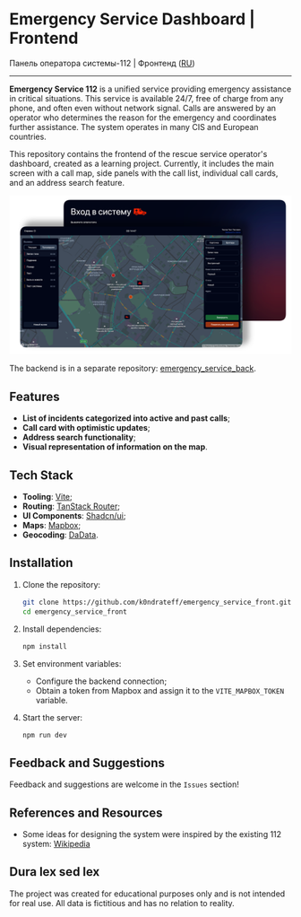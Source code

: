 # Emergency Service Dashboard | Frontend
Панель оператора системы-112 | Фронтенд ([RU](./README.md))

---

**Emergency Service 112** is a unified service providing emergency assistance in critical situations. This service is available 24/7, free of charge from any phone, and often even without network signal. Calls are answered by an operator who determines the reason for the emergency and coordinates further assistance. The system operates in many CIS and European countries.

This repository contains the frontend of the rescue service operator's dashboard, created as a learning project. Currently, it includes the main screen with a call map, side panels with the call list, individual call cards, and an address search feature.

![promo.png](promo.png)

The backend is in a separate repository: [emergency_service_back](https://github.com/k0ndrateff/emergency_service_back).

## Features

- **List of incidents categorized into active and past calls**;
- **Call card with optimistic updates**;
- **Address search functionality**;
- **Visual representation of information on the map**.

## Tech Stack

- **Tooling**: [Vite](https://vite.dev/);
- **Routing**: [TanStack Router](https://tanstack.com/router/latest);
- **UI Components**: [Shadcn/ui](https://ui.shadcn.com/);
- **Maps**: [Mapbox](https://www.mapbox.com/);
- **Geocoding**: [DaData](https://dadata.ru/).

## Installation

1. Clone the repository:
   ```bash
   git clone https://github.com/k0ndrateff/emergency_service_front.git
   cd emergency_service_front
   ```

2. Install dependencies:
   ```bash
   npm install
   ```

3. Set environment variables:
    - Configure the backend connection;
    - Obtain a token from Mapbox and assign it to the `VITE_MAPBOX_TOKEN` variable.

4. Start the server:
   ```bash
   npm run dev
   ```

## Feedback and Suggestions

Feedback and suggestions are welcome in the `Issues` section!

## References and Resources

- Some ideas for designing the system were inspired by the existing 112 system: [Wikipedia](https://en.wikipedia.org/wiki/112_(emergency_telephone_number))

## Dura lex sed lex

The project was created for educational purposes only and is not intended for real use. All data is fictitious and has
no relation to reality.
